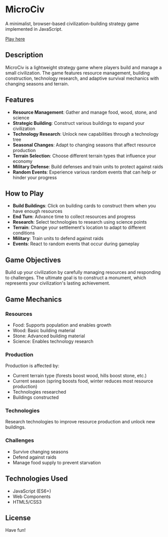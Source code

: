 # MicroCiv

A minimalist, browser-based civilization-building strategy game implemented in JavaScript.

[Play here](https://xmichaelmason.github.io/microciv/)

## Description

MicroCiv is a lightweight strategy game where players build and manage a small civilization. The game features resource management, building construction, technology research, and adaptive survival mechanics with changing seasons and terrain.

## Features

- **Resource Management**: Gather and manage food, wood, stone, and science
- **Strategic Building**: Construct various buildings to expand your civilization
- **Technology Research**: Unlock new capabilities through a technology tree
- **Seasonal Changes**: Adapt to changing seasons that affect resource production
- **Terrain Selection**: Choose different terrain types that influence your economy
- **Military Defense**: Build defenses and train units to protect against raids
- **Random Events**: Experience various random events that can help or hinder your progress

## How to Play

- **Build Buildings**: Click on building cards to construct them when you have enough resources
- **End Turn**: Advance time to collect resources and progress
- **Research**: Select technologies to research using science points
- **Terrain**: Change your settlement's location to adapt to different conditions
- **Military**: Train units to defend against raids
- **Events**: React to random events that occur during gameplay

## Game Objectives

Build up your civilization by carefully managing resources and responding to challenges. The ultimate goal is to construct a monument, which represents your civilization's lasting achievement.

## Game Mechanics

### Resources
- Food: Supports population and enables growth
- Wood: Basic building material
- Stone: Advanced building material
- Science: Enables technology research

### Production
Production is affected by:
- Current terrain type (forests boost wood, hills boost stone, etc.)
- Current season (spring boosts food, winter reduces most resource production)
- Technologies researched
- Buildings constructed

### Technologies
Research technologies to improve resource production and unlock new buildings.

### Challenges
- Survive changing seasons
- Defend against raids
- Manage food supply to prevent starvation

## Technologies Used

- JavaScript (ES6+)
- Web Components
- HTML5/CSS3

## License

Have fun!
